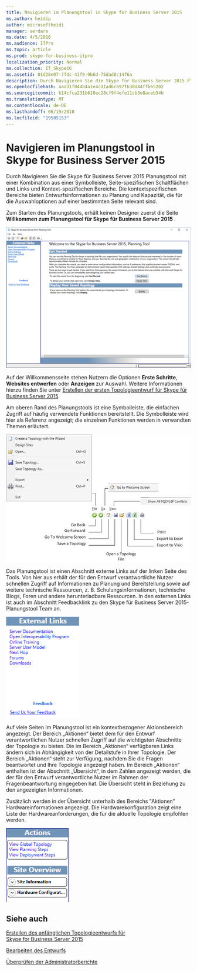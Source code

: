 ```yaml
---
title: Navigieren im Planungstool in Skype for Business Server 2015
ms.author: heidip
author: microsoftheidi
manager: serdars
ms.date: 4/5/2016
ms.audience: ITPro
ms.topic: article
ms.prod: skype-for-business-itpro
localization_priority: Normal
ms.collection: IT_Skype16
ms.assetid: 01d28e07-7fdc-41f9-9b6d-75dad8c14f6a
description: Durch Navigieren Sie die Skype für Business Server 2015 Planungstool mit einer Kombination aus einer Symbolleiste, Seite-spezifischen Schaltflächen und Links und Kontext-spezifischen Bereiche. Die kontextspezifischen Bereiche bieten Entwurfsinformationen zu Planung und Kapazität, die für die Auswahloptionen auf einer bestimmten Seite relevant sind.
ms.openlocfilehash: aaa31f044b4a1e4cd1ad6c697f638d44ffb65202
ms.sourcegitcommit: b14cfca231b618ec28cf9f4efe11cb3e8aceb34b
ms.translationtype: MT
ms.contentlocale: de-DE
ms.lasthandoff: 06/19/2018
ms.locfileid: "19505153"
---
```

# <a name="navigate-the-planning-tool-in-skype-for-business-server-2015"></a>Navigieren im Planungstool in Skype for Business Server 2015
 
Durch Navigieren Sie die Skype für Business Server 2015 Planungstool mit einer Kombination aus einer Symbolleiste, Seite-spezifischen Schaltflächen und Links und Kontext-spezifischen Bereiche. Die kontextspezifischen Bereiche bieten Entwurfsinformationen zu Planung und Kapazität, die für die Auswahloptionen auf einer bestimmten Seite relevant sind.
  
Zum Starten des Planungstools, erhält keinen Designer zuerst die Seite **Willkommen zum Planungstool für Skype für Business Server 2015** .
  
![Planungstool-Willkommensseite](../../media/Planning_Tool_Welcome.png)
  
Auf der Willkommensseite stehen Nutzern die Optionen **Erste Schritte**, **Websites entwerfen** oder **Anzeigen** zur Auswahl. Weitere Informationen hierzu finden Sie unter [Erstellen der ersten Topologieentwurf für Skype für Business Server 2015](create-the-initial-design.md).
  
Am oberen Rand des Planungstools ist eine Symbolleiste, die einfachen Zugriff auf häufig verwendete Funktionen bereitstellt. Die Symbolleiste wird hier als Referenz angezeigt; die einzelnen Funktionen werden in verwandten Themen erläutert.
  
![Planungstool – Symbolleiste](../../media/Planning_Tool_Toolbar_Annotated.jpg)
  
Das Planungstool ist einen Abschnitt externe Links auf der linken Seite des Tools. Von hier aus erhält der für den Entwurf verantwortliche Nutzer schnellen Zugriff auf Informationen zu Planung und Bereitstellung sowie auf weitere technische Ressourcen, z. B. Schulungsinformationen, technische Blogs, Foren und andere herunterladbare Ressourcen. In den externen Links ist auch im Abschnitt Feedbacklink zu den Skype für Business Server 2015-Planungstool Team an.
  
![Planungstool – Externe Links (Dialogfeld)](../../media/Planning_Tool_External_Links_Dialog.jpg)
  
Auf viele Seiten im Planungstool ist ein kontextbezogener Aktionsbereich angezeigt. Der Bereich „Aktionen“ bietet dem für den Entwurf verantwortlichen Nutzer schnellen Zugriff auf die wichtigsten Abschnitte der Topologie zu bieten. Die im Bereich „Aktionen“ verfügbaren Links ändern sich in Abhängigkeit von der Detailstufe in Ihrer Topologie. Der Bereich „Aktionen“ steht zur Verfügung, nachdem Sie die Fragen beantwortet und Ihre Topologie angezeigt haben. Im Bereich „Aktionen“ enthalten ist der Abschnitt „Übersicht“, in dem Zahlen angezeigt werden, die der für den Entwurf verantwortliche Nutzer im Rahmen der Fragenbeantwortung eingegeben hat. Die Übersicht steht in Beziehung zu den angezeigten Informationen.
  
Zusätzlich werden in der Übersicht unterhalb des Bereichs "Aktionen" Hardwareinformationen angezeigt. Die Hardwarekonfiguration zeigt eine Liste der Hardwareanforderungen, die für die aktuelle Topologie empfohlen werden.
  
![Planungstool – Aktionsbereich](../../media/Planning_Tool_Actions_Pane.jpg)
  
## <a name="see-also"></a>Siehe auch

[Erstellen des anfänglichen Topologieentwurfs für Skype for Business Server 2015](create-the-initial-design.md)

[Bearbeiten des Entwurfs](http://technet.microsoft.com/library/08f639ba-0e5f-4ae7-9191-c3d96c25b169.aspx)
  
[Überprüfen der Administratorberichte](http://technet.microsoft.com/library/1dee56a9-a033-4201-9765-e3469bd7d3e3.aspx)
